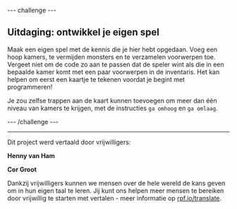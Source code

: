--- challenge ---

## Uitdaging: ontwikkel je eigen spel

Maak een eigen spel met de kennis die je hier hebt opgedaan. Voeg een hoop kamers, te vermijden monsters en te verzamelen voorwerpen toe. Vergeet niet om de code zo aan te passen dat de speler wint als die in een bepaalde kamer komt met een paar voorwerpen in de inventaris. Het kan helpen om eerst een kaartje te tekenen voordat je begint met programmeren!

Je zou zelfse trappen aan de kaart kunnen toevoegen om meer dan één niveau van kamers te krijgen, met de instructies `ga omhoog` en `ga omlaag`.

--- /challenge ---
***
Dit project werd vertaald door vrijwilligers:

**Henny van Ham**

**Cor Groot**

Dankzij vrijwilligers kunnen we mensen over de hele wereld de kans geven om in hun eigen taal te leren. Jij kunt ons helpen meer mensen te bereiken door vrijwillig te starten met vertalen - meer informatie op [rpf.io/translate](https://rpf.io/translate).